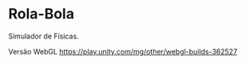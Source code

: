 # Rola-Bola
 Simulador de Físicas.

Versão WebGL 
https://play.unity.com/mg/other/webgl-builds-362527
